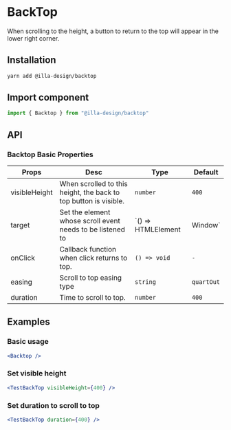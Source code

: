 # BackTop

When scrolling to the height, a button to return to the top will appear in the lower right corner.

## Installation

```bash
yarn add @illa-design/backtop
```

## Import component

```jsx
import { Backtop } from "@illa-design/backtop"
```

## API

### Backtop Basic Properties

| Props         | Desc                                                         | Type                         | Default        |
| ------------- | ------------------------------------------------------------ | ---------------------------- | -------------- |
| visibleHeight | When scrolled to this height, the back to top button is visible. | `number`                     | `400`          |
| target        | Set the element whose scroll event needs to be listened to   | `() => HTMLElement | Window` | `() => window` |
| onClick       | Callback function when click returns to top.                 | `() => void`                 | `-`            |
| easing        | Scroll to top easing type                                    | `string`                     | `quartOut`     |
| duration      | Time to scroll to top.                                       | `number`                     | `400`          |

## Examples

### Basic usage

```jsx
<Backtop />
```

### Set visible height

```jsx
<TestBackTop visibleHeight={400} />
```

### Set duration to scroll to top

```jsx
<TestBackTop duration={400} />
```
